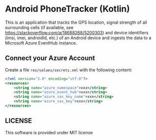 # Android PhoneTracker (Kotlin)

This is an application that tracks the GPS location, signal strength of all surrounding cells (if available, see https://stackoverflow.com/a/18688268/5200303) and device identifiers (imsi, imei, androidId, etc.) of an Android device and ingests the data to a Microsoft Azure EventHub instance.

## Connect your Azure Account

Create a file `res/values/secrets.xml` with the following content:

```xml
<?xml version="1.0" encoding="utf-8"?>
<resources>
    <string name="azure_namespace">xxx</string>
    <string name="azure_event_hub">xxx</string>
    <string name="azure_sas_key_name">xxx</string>
    <string name="azure_sas_key">xxx</string>
</resources>
```

## LICENSE

This software is provided under MIT license
